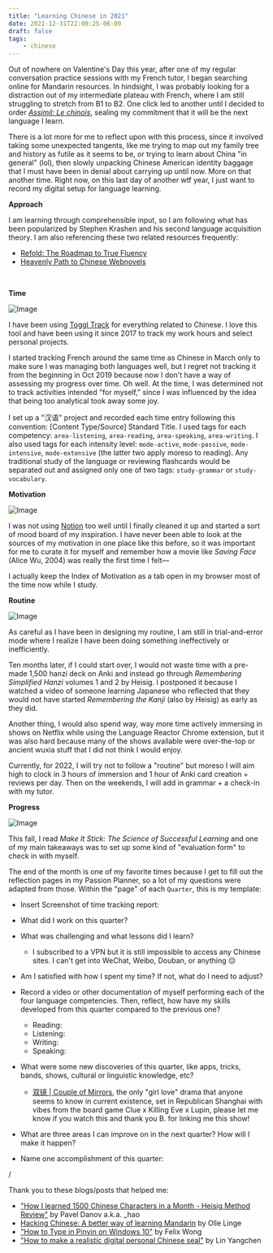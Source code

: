 ```yaml
---
title: "Learning Chinese in 2021"
date: 2021-12-31T22:00:25-06:00
draft: false
tags:
    - chinese
---
```

Out of nowhere on Valentine's Day this year, after one of my regular conversation practice sessions with my French tutor, I began searching online for Mandarin resources. In hindsight, I was probably looking for a distraction out of my intermediate plateau with French, where I am still struggling to stretch from B1 to B2. One click led to another until I decided to order [_Assimil: Le chinois_](https://www.assimil.com/en/with-ease/1427-le-chinois-9782700571066.html), sealing my commitment that it will be the next language I learn.

There is a lot more for me to reflect upon with this process, since it involved taking some unexpected tangents, like me trying to map out my family tree and history as futile as it seems to be, or trying to learn about China "in general" (lol), then slowly unpacking Chinese American identity baggage that I must have been in denial about carrying up until now. More on that another time. Right now, on this last day of another wtf year, I just want to record my digital setup for language learning.
<br>

**Approach**

I am learning through comprehensible input, so I am following what has been popularized by Stephen Krashen and his second language acquisition theory. I am also referencing these two related resources frequently:
- [Refold: The Roadmap to True Fluency](https://refold.la)
- [Heavenly Path to Chinese Webnovels](https://docs.google.com/document/d/e/2PACX-1vSjVsapt4NOZx0KuDwgBUfQggTyT15hdgUjHHdqZRnV8LTnzQ5lY-fKjJhV0cb7I06q3x_syq1DyE4H/pub)
<br>

**Time**

![Image](https://d2w9rnfcy7mm78.cloudfront.net/14527496/original_c86e708923268e2766d4aa94b4e70646.png?1640990665?bc=0)

I have been using [Toggl Track](https://track.toggl.com/timer) for everything related to Chinese. I love this tool and have been using it since 2017 to track my work hours and select personal projects.

I started tracking French around the same time as Chinese in March only to make sure I was managing both languages well, but I regret not tracking it from the beginning in Oct 2019 because now I don't have a way of assessing my progress over time. Oh well. At the time, I was determined not to track activities intended "for myself," since I was influenced by the idea that being too analytical took away some joy.

I set up a "汉语" project and recorded each time entry following this convention: [Content Type/Source] Standard Title. I used tags for each competency: `area-listening`,  `area-reading`, `area-speaking`, `area-writing`. I also used tags for each intensity level: `mode-active`, `mode-passive`, `mode-intensive`, `mode-extensive` (the latter two apply moreso to reading). Any traditional study of the language or reviewing flashcards would be separated out and assigned only one of two tags: `study-grammar` or `study-vocabulary`.
<br>

**Motivation**

![Image](https://d2w9rnfcy7mm78.cloudfront.net/14527481/original_d754c8f3e7b16849fbd632b237102ecb.png?1640990447?bc=0)

I was not using [Notion](https://notion.so) too well until I finally cleaned it up and started a sort of mood board of my inspiration. I have never been able to look at the sources of my motivation in one place like this before, so it was important for me to curate it for myself and remember how a movie like _Saving Face_ (Alice Wu, 2004) was really the first time I felt—

I actually keep the Index of Motivation as a tab open in my browser most of the time now while I study.
<br>

**Routine**

![Image](https://d2w9rnfcy7mm78.cloudfront.net/14528323/original_5517b3badfb860513dab459af9b86bb5.png?1641001819?bc=0)

As careful as I have been in designing my routine, I am still in trial-and-error mode where I realize I have been doing something ineffectively or inefficiently.

Ten months later, if I could start over, I would not waste time with a pre-made 1,500 hanzi deck on Anki and instead go through _Remembering Simplified Hanzi_ volumes 1 and 2 by Heisig. I postponed it because I watched a video of someone learning Japanese who reflected that they would not have started _Remembering the Kanji_ (also by Heisig) as early as they did.

Another thing, I would also spend way, way more time actively immersing in shows on Netflix while using the Language Reactor Chrome extension, but it was also hard because many of the shows available were over-the-top or ancient wuxia stuff that I did not think I would enjoy.

Currently, for 2022, I will try not to follow a "routine" but moreso I will aim high to clock in 3 hours of immersion and 1 hour of Anki card creation + reviews per day. Then on the weekends, I will add in grammar + a check-in with my tutor.
<br>

**Progress**

![Image](https://d2w9rnfcy7mm78.cloudfront.net/14527571/original_da85f2cdf8084be8a32428d46c949012.png?1640991160?bc=0)

This fall, I read _Make It Stick: The Science of Successful Learning_ and one of my main takeaways was to set up some kind of "evaluation form" to check in with myself.

The end of the month is one of my favorite times because I get to fill out the reflection pages in my Passion Planner, so a lot of my questions were adapted from those. Within the "page" of each `Quarter`, this is my template:

- Insert Screenshot of time tracking report:
- What did I work on this quarter?
- What was challenging and what lessons did I learn?
   - I subscribed to a VPN but it is still impossible to access any Chinese sites. I can't get into WeChat, Weibo, Douban, or anything :pensive:
- Am I satisfied with how I spent my time? If not, what do I need to adjust?
- Record a video or other documentation of myself performing each of the four language competencies. Then, reflect, how have my skills developed from this quarter compared to the previous one?

   - Reading:
   - Listening:
   - Writing:
   - Speaking:

- What were some new discoveries of this quarter, like apps, tricks, bands, shows, cultural or linguistic knowledge, etc?
   - [双镜 | Couple of Mirrors](https://youtu.be/GU4DJf2_jqE), the only "girl love" drama that anyone seems to know in current existence, set in Republican Shanghai with vibes from the board game Clue x Killing Eve x Lupin, please let me know if you watch this and thank you B. for linking me this show!

- What are three areas I can improve on in the next quarter? How will I make it happen?
- Name one accomplishment of this quarter:

/

Thank you to these blogs/posts that helped me:

- ["How I learned 1500 Chinese Characters in a Month - Heisig Method Review"](https://underscorehao.net/2020/05/learning-1500-chinese-characters-in-a-month-heisig-method-review/) by Pavel Danov a.k.a. _hao
- [Hacking Chinese: A better way of learning Mandarin](https://www.hackingchinese.com/) by Olle Linge
- ["How to Type in Pinyin on Windows 10"](https://felixwong.com/2019/11/how-to-type-pinyin-in-windows-10/) by Felix Wong
- ["How to make a realistic digital personal Chinese seal"](https://linyangchen.wordpress.com/2013/02/02/how-to-make-a-realistic-digital-personal-chinese-seal/) by Lin Yangchen
